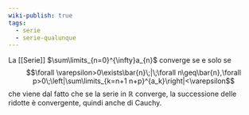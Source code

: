 ```yaml
---
wiki-publish: true
tags:
  - serie
  - serie-qualunque
---
```

La [[Serie]] $\sum\limits_{n=0}^{\infty}a_{n}$ converge se e solo se
$$\forall \varepsilon>0\exists\bar{n}\;|\;\forall n\geq\bar{n},\forall p>0\;\left|\sum\limits_{k=n+1 n+p}^{a_k}\right|<\varepsilon$$
che viene dal fatto che se la serie in $\mathbb{R}$ converge, la successione delle ridotte è convergente, quindi anche di Cauchy.